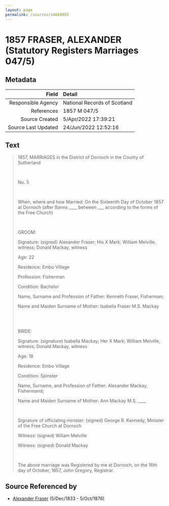 ```yaml
---
layout: page
permalink: /sources/s4669993
---
```


# 1857 FRASER, ALEXANDER (Statutory Registers Marriages 047/5)

## Metadata

Field | Detail
---:|:---
Responsible Agency | National Records of Scotland
References | 1857 M 047/5
Source Created | 5/Apr/2022 17:39:21
Source Last Updated | 24/Jun/2022 12:52:16

## Text

> 1857, MARRIAGES in the District of Dornoch in the County of Sutherland
>
> <br/>
>
> No. 5
>
> <br/>
>
> When, where and how Married: On the Sixteenth Day of October 1857 at Dornoch (after Banns ____ between ___ according to the forms of the Free Church)
>
> <br/>
>
> GROOM:
>
> Signature: (signed) Alexander Fraser; His X Mark; William Melville, witness; Donald Mackay, witness
>
> Age: 22
>
> Residence: Embo Village
>
> Profession: Fisherman
>
> Condition: Bachelor
>
> Name, Surname and Profession of Father: Kenneth Fraser, Fisherman;
>
> Name and Maiden Surname of Mother: Isabella Fraser M.S. Mackay
>
> <br/>
>
> <br/>
>
> BRIDE:
>
> Signature: (signature) Isabella Mackay; Her X Mark; William Melville, witness; Donald Mackay, witness
>
> Age: 18
>
> Residence: Embo Village
>
> Condition: Spinster
>
> Name, Surname, and Profession of Father: Alexander Mackay, Fishermand;
>
> Name and Maiden Surname of Mother: Ann Mackay M.S. ____
>
> <br/>
>
> Signature of officiating minister: (signed) George R. Kennedy, Minister of the Free Church at Dornoch
>
> Witness: (signed) Wiliam Melville
>
> Witness: (signed) Donald Mackay
>
> <br/>
>
> The above marriage was Registered by me at Dornoch, on the 16th day of October, 1857, John Gregory, Registrar.
>

## Source Referenced by

* [Alexander Fraser](../people/@97086424@-alexander-fraser-b1833-12-5-d1876-10-5.md) (5/Dec/1833 - 5/Oct/1876)
